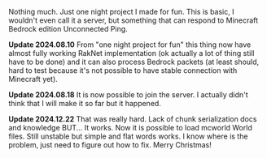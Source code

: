 Nothing much. Just one night project I made for fun. This is basic, I wouldn't even call it a server, but something that can respond to Minecraft Bedrock edition Unconnected Ping.

**Update 2024.08.10**
From "one night project for fun" this thing now have almost fully working RakNet implementation (ok actually a lot of thing still have to be done) and it can also process Bedrock packets (at least should, hard to test because it's not possible to have stable connection with Minecraft yet).

**Update 2024.08.18**
It is now possible to join the server. I actually didn't think that I will make it so far but it happened.

**Update 2024.12.22**
That was really hard. Lack of chunk serialization docs and knowledge BUT... It works. Now it is possible to load mcworld World files. Still unstable but simple and flat words works. I know where is the problem, just need to figure out how to fix. Merry Christmas!